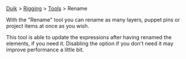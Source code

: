 [Duik](https://github.com/Rainbox-dev/DuAEF_Duik/wiki/Duik-User-Guide) > [Rigging](https://github.com/Rainbox-dev/DuAEF_Duik/wiki/Rigging) > [Tools](https://github.com/Rainbox-dev/DuAEF_Duik/wiki/Rigging-Tools) > Rename

With the "Rename" tool you can rename as many layers, puppet pins or project items at once as you wish.

This tool is able to update the expressions after having renamed the elements, if you need it. Disabling the option if you don't need it may improve performance a little bit.
